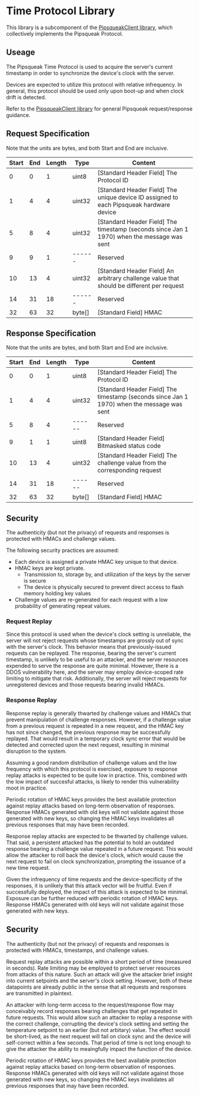 # Time Protocol Library

This library is a subcomponent of the [PipsqueakClient library](../PipsqueakClient/README.md),
which collectively implements the Pipsqueak Protocol.

## Useage

The Pipsqueak Time Protocol is used to acquire the server's current timestamp in order to synchronize
the device's clock with the server.

Devices are expected to utilize this protocol with relative infrequency. In general, this protocol
should be used only upon boot-up and when clock drift is detected.

Refer to the [PipsqueakClient library](../PipsqueakClient/README.md) for general Pipsqueak
request/response guidance.

## Request Specification

Note that the units are bytes, and both Start and End are inclusive.

| Start | End | Length | Type   | Content
| ----- | --- | ------ | ------ | -------------------------------------------------------------------------------------------
| 0     | 0   | 1      | uint8  | [Standard Header Field] The Protocol ID
| 1     | 4   | 4      | uint32 | [Standard Header Field] The unique device ID assigned to each Pipsqueak hardware device
| 5     | 8   | 4      | uint32 | [Standard Header Field] The timestamp (seconds since Jan 1 1970) when the message was sent
| 9     | 9   | 1      | ------ | Reserved
| 10    | 13  | 4      | uint32 | [Standard Header Field] An arbitrary challenge value that should be different per request
| 14    | 31  | 18     | ------ | Reserved
| 32    | 63  | 32     | byte[] | [Standard Field] HMAC

## Response Specification

Note that the units are bytes, and both Start and End are inclusive.

| Start | End | Length | Type   | Content
| ----- | --- | ------ | ------ | ---------------------------------------------------------------------
| 0     | 0   | 1      | uint8  | [Standard Header Field] The Protocol ID
| 1     | 4   | 4      | uint32 | [Standard Header Field] The timestamp (seconds since Jan 1 1970) when the message was sent
| 5     | 8   | 4      | ------ | Reserved
| 9     | 1   | 1      | uint8  | [Standard Header Field] Bitmasked status code
| 10    | 13  | 4      | uint32 | [Standard Header Field] The challenge value from the corresponding request
| 14    | 31  | 18     | ------ | Reserved
| 32    | 63  | 32     | byte[] | [Standard Field] HMAC

## Security

The authenticity (but not the privacy) of requests and responses is protected with HMACs and challenge
values.

The following security practices are assumed:

* Each device is assigned a private HMAC key unique to that device.
* HMAC keys are kept private.
    * Transmission to, storage by, and utilization of the keys by the server is secure
    * The device is physically secured to prevent direct access to flash memory holding key values
* Challenge values are re-generated for each request with a low probability of generating repeat
  values.

### Request Replay

Since this protocol is used when the device's clock setting is unreliable, the server will not reject
requests whose timestamps are grossly out of sync with the server's clock. This behavior means that
previously-issued requests can be replayed. The response, bearing the server's current timestamp,
is unlikely to be useful to an attacker, and the server resources expended to serve the response
are quite minimal. However, there is a DDOS vulnerability here, and the server may employ device-scoped
rate limiting to mitigate that risk. Additionally, the server will reject requests for unregistered
devices and those requests bearing invalid HMACs.

### Response Replay

Response replay is generally thwarted by challenge values and HMACs that prevent manipulation of
challenge responses. However, if a challenge value from a previous request is repeated in a new
request, and the HMAC key has not since changed, the previous response may be successfully replayed.
That would result in a temporary clock sync error that would be detected and corrected upon
the next request, resulting in minimal disruption to the system.

Assuming a good random distribution of challenge values and the low frequency with which this protocol
is exercised, exposure to response replay attacks is expected to be quite low in practice. This,
combined with the low impact of succesful attacks, is likely to render this vulnerability moot
in practice.

Periodic rotation of HMAC keys provides the best available protection against replay attacks based on
long-term observation of responses. Response HMACs generated with old keys will not validate against
those generated with new keys, so changing the HMAC keys invalidates all previous responses that may
have been recorded.

Response replay attacks are expected to be thwarted by challenge values. That said, a persistent
attacked has the potential to hold an outdated response bearing a challenge value repeated in a future
request. This would allow the attacker to roll back the device's clock, which would cause the next
request to fail on clock synchronization, prompting the issuance of a new time request.

Given the infrequency of time requests and the device-specificity of the responses, it is unlikely
that this attack vector will be fruitful. Even if successfully deployed, the impact of this attack
is expected to be minimal. Exposure can be further reduced with periodic rotation of HMAC keys.
Response HMACs generated with old keys will not validate against those generated with new keys.

## Security

The authenticity (but not the privacy) of requests and responses is protected with HMACs, timestamps,
and challenge values.

Request replay attacks are possible within a short period of time (measured in seconds). Rate limiting
may be employed to protect server resources from attacks of this nature. Such an attack will give
the attacker brief insight into current setpoints and the server's clock setting. However, both of these
datapoints are already public in the sense that all requests and responses are transmitted in plaintext.

An attacker with long-term access to the request/response flow may conceivably record responses
bearing challenges that get repeated in future requests. This would allow such an attacker to replay
a response with the correct challenge, corrupting the device's clock setting and setting the
temperature setpoint to an earlier (but not arbitary) value. The effect would be short-lived, as the
next request will fail on clock sync and the device will self-correct within a few seconds. That
period of time is not long enough to give the attacker the ability to meaingfully impact the
function of the device.

Periodic rotation of HMAC keys provides the best available protection against replay attacks based on
long-term observation of responses. Response HMACs generated with old keys will not validate against
those generated with new keys, so changing the HMAC keys invalidates all previous responses that may
have been recorded.
